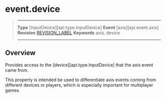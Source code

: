 
# event.device

> --------------------- ------------------------------------------------------------------------------------------
> __Type__              [InputDevice][api.type.InputDevice]
> __Event__             [axis][api.event.axis]
> __Revision__          [REVISION_LABEL](REVISION_URL)
> __Keywords__          axis, device
> --------------------- ------------------------------------------------------------------------------------------

## Overview

Provides access to the [device][api.type.InputDevice] that the axis event came from.

This property is intended be used to differentiate axis events coming from different devices or players, which is especially important for multiplayer games.
